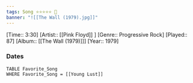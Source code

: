 ```yaml
---
tags: Song ⭐⭐⭐⭐⭐ 💛
banner: "![[The Wall (1979).jpg]]"
---
```

[Time:: 3:30]
[Artist:: [[Pink Floyd]] ]
[Genre:: Progressive Rock]
[Played:: 87]
[Album:: [[The Wall (1979)]]]
[Year:: 1979]
### Dates
````dataview
TABLE Favorite_Song
WHERE Favorite_Song = [[Young Lust]]
````